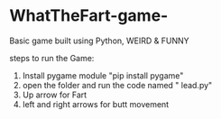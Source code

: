 # WhatTheFart-game-
Basic game built using Python, WEIRD & FUNNY

steps to run the Game:
 1. Install pygame module "pip install pygame"
 2. open the folder and run the code named " lead.py"
 3. Up arrow for Fart
 4. left and right arrows for butt movement
